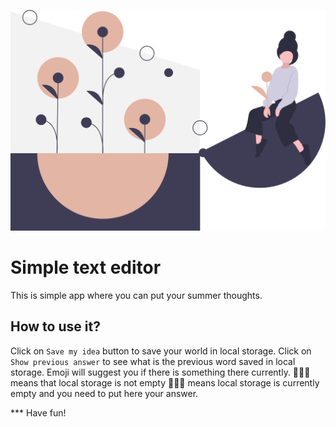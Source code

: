 ![cover](/src/assets/img/flower.svg)

# Simple text editor

This is simple app where you can put your summer thoughts.

## How to use it?

Click on `Save my idea` button to save your world in local storage. 
Click on `Show previous answer` to see what is the previous word saved in local storage. 
Emoji will suggest you if there is something there currently.
💁🏼‍♀️ means that local storage is not empty
🤷🏼‍♀️ means local storage is currently empty and you need to put here your answer.

*** Have fun!


